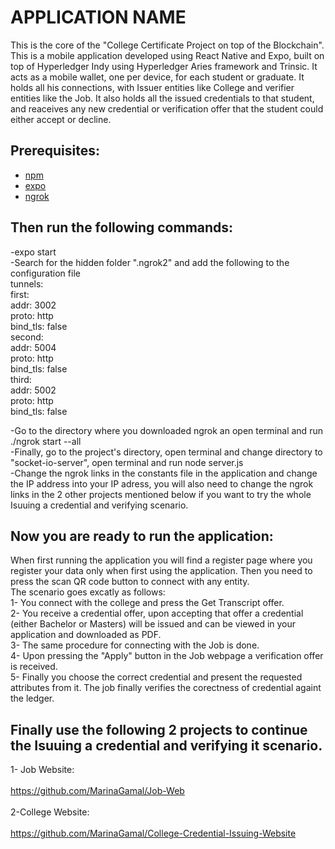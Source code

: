 # APPLICATION NAME
This is the core of the "College Certificate Project on top of the Blockchain". This is a mobile application developed using React Native and Expo, built on top of Hyperledger Indy using Hyperledger Aries framework and Trinsic.
It acts as a mobile wallet, one per device, for each student or graduate. It holds all his connections, with Issuer entities like College and verifier entities like the Job.
It also holds all the issued credentials to that student, and reaceives any new credential or verification offer that the student could either accept or decline.


## Prerequisites:
- [npm](https://www.npmjs.com/get-npm)
- [expo](https://expo.io/)
- [ngrok](https://ngrok.com/download)

## Then run the following commands:
  -expo start <br />
  -Search for the hidden folder ".ngrok2" and add the following to the configuration file <br />
	tunnels: <br />
			first: <br />
				addr: 3002 <br />
				proto: http  <br />
				bind_tls: false <br />
			second: <br />
				addr: 5004 <br />
				proto: http <br />
				bind_tls: false <br />
			third: <br />
				addr: 5002 <br />
				proto: http <br />
				bind_tls: false <br />
  
  -Go to the directory where you downloaded ngrok an open terminal and run ./ngrok start --all <br />
	-Finally, go to the project's directory, open terminal and change directory to "socket-io-server", open terminal and run node server.js <br />
	-Change the ngrok links in the constants file in the application and change the IP address into your IP adress, you will also need to change the ngrok links in the 2 other projects mentioned below if you want to try the whole Isuuing a credential and verifying scenario.
  
## Now you are ready to run the application:
When first running the application you will find a register page where you register your data only when first using the application. Then you need to press the scan QR code button to connect with any entity.  <br /> 
The scenario goes excatly as follows: <br /> 
1- You connect with the college and press the Get Transcript offer. <br /> 
2- You receive a credential offer, upon accepting that offer a credential (either Bachelor or Masters) will be issued and can be viewed in your application and downloaded as PDF. <br /> 
3- The same procedure for connecting with the Job is done. <br /> 
4- Upon pressing the "Apply" button in the Job webpage a verification offer is received. <br /> 
5- Finally you choose the correct credential and present the requested attributes from it. The job finally verifies the corectness of credential againt the ledger. <br /> 
  
## Finally use the following 2 projects to continue the Isuuing a credential and verifying it scenario.
1- Job Website:   <br />                                                                                                                     
 https://github.com/MarinaGamal/Job-Web <br />                                                                                                                    
2-College Website: <br />                                                                                                   
https://github.com/MarinaGamal/College-Credential-Issuing-Website
